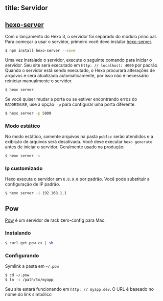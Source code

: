 title: Servidor
---
## [hexo-server]

Com o lançamento do Hexo 3, o servidor foi separado do módulo principal. Para começar a usar o servidor, primeiro você deve instalar [hexo-server].

``` bash
$ npm install hexo-server --save
```
Uma vez instalado o servidor, execute o seguinte comando para iniciar o servidor. Seu site será executado em `http: // localhost: 4000` por padrão. Quando o servidor está sendo executado, o Hexo procurará alterações de arquivos e será atualizado automaticamente, por isso não é necessário reiniciar manualmente o servidor.

``` bash
$ hexo server
```

Se você quiser mudar a porta ou se estiver encontrando erros do `EADDRINUSE`, use a opção` -p` para configurar uma porta diferente.

``` bash
$ hexo server -p 5000
```

### Modo estático

No modo estático, somente arquivos na pasta `public` serão atendidos e a exibição de arquivos será desativada. Você deve executar `hexo generate` antes de iniciar o servidor. Geralmente usado na produção.

``` bash
$ hexo server -s
```

### Ip customizado

Hexo executa o servidor em `0.0.0.0` por padrão. Você pode substituir a configuração de IP padrão.

``` bash
$ hexo server -i 192.168.1.1
```

## Pow

[Pow] é um servidor de rack zero-config para Mac.

### Instalando

``` bash
$ curl get.pow.cx | sh
```

### Configurando

Symlink a pasta em `~/.pow`

``` bash
$ cd ~/.pow
$ ln -s /path/to/myapp
```

Seu site estará funcionando em `http: // myapp.dev`. O URL é baseado no nome do link simbólico

[hexo-server]: https://github.com/hexojs/hexo-server
[Pow]: http://pow.cx/
